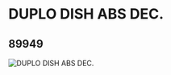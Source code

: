 # DUPLO DISH ABS DEC.
## 89949
![DUPLO DISH ABS DEC.](https://lc-www-live-s.legocdn.com/media/bricks/5/2/4581591.jpg)